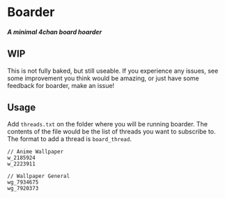 # Boarder
##### A minimal 4chan board hoarder

## WIP
This is not fully baked, but still useable. If you experience any issues, 
see some improvement you think would be amazing, or just have some feedback 
for boarder, make an issue!

## Usage
Add `threads.txt` on the folder where you will be running boarder. The 
contents of the file would be the list of threads you want to subscribe to.
The format to add a thread is `board_thread`.
```
// Anime Wallpaper
w_2185924
w_2223911

// Wallpaper General
wg_7934675
wg_7920373
```
